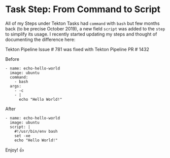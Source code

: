 # Task Step: From Command to Script

All of my Steps under Tekton Tasks had `command` with `bash` but few months back (to be precise October 2019), a new field `script` was added to the `step` to simplify its usage. I recently started updating my steps and thought of documenting the difference here:

Tekton Pipeline Issue # 781 was fixed with Tekton Pipeline PR # 1432

Before

```
- name: echo-hello-world
  image: ubuntu
  command:
    - bash
  args:
    - -c
    - |
      echo "Hello World!"
```

After

```
- name: echo-hello-world
  image: ubuntu
  script: |
    #!/usr/bin/env bash
    set -xe
    echo "Hello World!"
```

Enjoy! 👍
